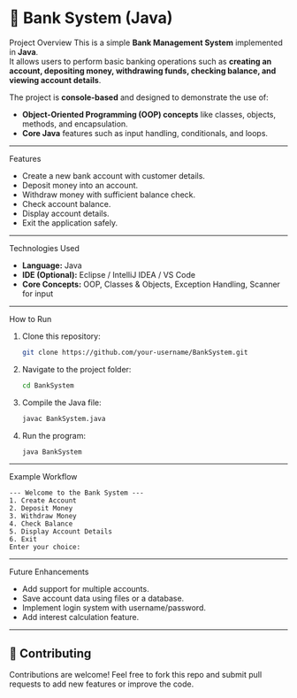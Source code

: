 # 🏦 Bank System (Java)

 Project Overview
This is a simple **Bank Management System** implemented in **Java**.  
It allows users to perform basic banking operations such as **creating an account, depositing money, withdrawing funds, checking balance, and viewing account details**.  

The project is **console-based** and designed to demonstrate the use of:
- **Object-Oriented Programming (OOP) concepts** like classes, objects, methods, and encapsulation.
- **Core Java** features such as input handling, conditionals, and loops.

---

Features
- Create a new bank account with customer details.  
- Deposit money into an account.  
- Withdraw money with sufficient balance check.  
- Check account balance.  
- Display account details.  
- Exit the application safely.  

---

 Technologies Used
- **Language:** Java  
- **IDE (Optional):** Eclipse / IntelliJ IDEA / VS Code  
- **Core Concepts:** OOP, Classes & Objects, Exception Handling, Scanner for input  

---

 How to Run
1. Clone this repository:
   ```bash
   git clone https://github.com/your-username/BankSystem.git
   ```
2. Navigate to the project folder:
   ```bash
   cd BankSystem
   ```
3. Compile the Java file:
   ```bash
   javac BankSystem.java
   ```
4. Run the program:
   ```bash
   java BankSystem
   ```

---

 Example Workflow
```
--- Welcome to the Bank System ---
1. Create Account
2. Deposit Money
3. Withdraw Money
4. Check Balance
5. Display Account Details
6. Exit
Enter your choice:
```

---

 Future Enhancements
- Add support for multiple accounts.  
- Save account data using files or a database.  
- Implement login system with username/password.  
- Add interest calculation feature.  

---

## 🤝 Contributing
Contributions are welcome! Feel free to fork this repo and submit pull requests to add new features or improve the code.  
